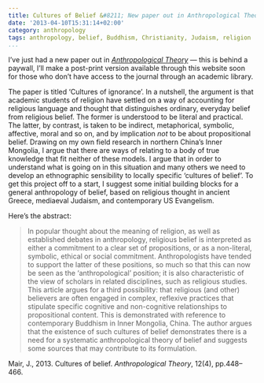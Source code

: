 ```yaml
---
title: Cultures of Belief &#8211; New paper out in Anthropological Theory
date: '2013-04-10T15:31:14+02:00'
category: anthropology
tags: anthropology, belief, Buddhism, Christianity, Judaism, religion
...
```



I’ve just had a new paper out in [*Anthropological Theory*](http://ant.sagepub.com/content/12/4/448.full.pdf+html) — this is behind a paywall, I’ll make a post-print version available through this website soon for those who don’t have access to the journal through an academic library.

The paper is titled ‘Cultures of ignorance’. In a nutshell, the argument is that academic students of religion have settled on a way of accounting for religious language and thought that distinguishes ordinary, everyday belief from religious belief. The former is understood to be literal and practical. The latter, by contrast, is taken to be indirect, metaphorical, symbolic, affective, moral and so on, and by implication *not* to be about propositional belief. Drawing on my own field research in northern China’s Inner Mongolia, I argue that there are ways of relating to a body of true knowledge that fit neither of these models. I argue that in order to understand what is going on in this situation and many others we need to develop an ethnographic sensibility to locally specific ‘cultures of belief’. To get this project off to a start, I suggest some initial building blocks for a general anthropology of belief, based on religious thought in ancient Greece, mediaeval Judaism, and contemporary US Evangelism.

Here’s the abstract:

> In popular thought about the meaning of religion, as well as established debates in anthropology, religious belief is interpreted as either a commitment to a clear set of propositions, or as a non-literal, symbolic, ethical or social commitment. Anthropologists have tended to support the latter of these positions, so much so that this can now be seen as the ‘anthropological’ position; it is also characteristic of the view of scholars in related disciplines, such as religious studies. This article argues for a third possibility: that religious (and other) believers are often engaged in complex, reflexive practices that stipulate specific cognitive and non-cognitive relationships to propositional content. This is demonstrated with reference to contemporary Buddhism in Inner Mongolia, China. The author argues that the existence of such cultures of belief demonstrates there is a need for a systematic anthropological theory of belief and suggests some sources that may contribute to its formulation.

Mair, J., 2013. Cultures of belief. *Anthropological Theory*, 12(4), pp.448–466.
